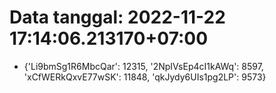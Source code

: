 # Data tanggal: 2022-11-22 17:14:06.213170+07:00

* {'Li9bmSg1R6MbcQar': 12315, '2NpIVsEp4cI1kAWq': 8597, 'xCfWERkQxvE77wSK': 11848, 'qkJydy6UIs1pg2LP': 9573}
